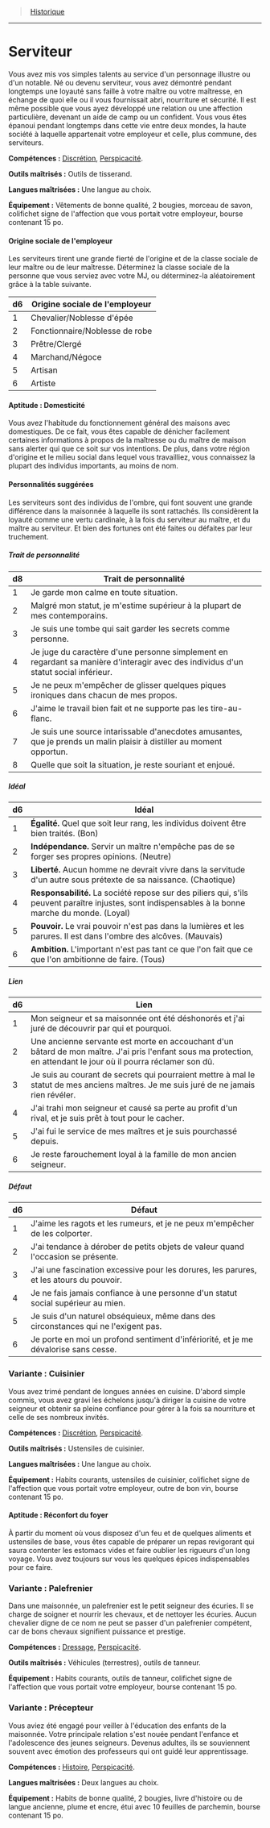 
<!--BackgroundItem-->

> <!--ParentNameLink-->[Historique](backgrounds_hd.md)<!--/ParentNameLink-->

---

# <!--Name-->Serviteur<!--/Name-->

<!--Description-->

Vous avez mis vos simples talents au service d'un personnage illustre ou d'un notable. Né ou devenu serviteur, vous avez démontré pendant longtemps une loyauté sans faille à votre maître ou votre maîtresse, en échange de quoi elle ou il vous fournissait abri, nourriture et sécurité. Il est même possible que vous ayez développé une relation ou une affection particulière, devenant un aide de camp ou un confident. Vous vous êtes épanoui pendant longtemps dans cette vie entre deux mondes, la haute société à laquelle appartenait votre employeur et celle, plus commune, des serviteurs.

<!--/Description-->

**Compétences :** <!--SkillProficiencies-->[Discrétion], [Perspicacité].<!--/SkillProficiencies-->

**Outils maîtrisés :** <!--MasteredTools-->Outils de tisserand.<!--/MasteredTools-->

**Langues maîtrisées :** <!--MasteredLanguages-->Une langue au choix.<!--/MasteredLanguages-->

**Équipement :** <!--Equipment-->Vêtements de bonne qualité, 2 bougies, morceau de savon, colifichet signe de l'affection que vous portait votre employeur, bourse contenant 15 po.<!--/Equipment-->

<!--BackgroundSpecialtyItem-->

#### <!--Name-->Origine sociale de l'employeur<!--/Name-->

<!--Description-->

Les serviteurs tirent une grande fierté de l'origine et de la classe sociale de leur maître ou de leur maîtresse. Déterminez la classe sociale de la personne que vous serviez avec votre MJ, ou déterminez-la aléatoirement grâce à la table suivante.

<!--/Description-->

<!--Table-->

|d6|Origine sociale de l'employeur|
|---|---|
|1|Chevalier/Noblesse d'épée|
|2|Fonctionnaire/Noblesse de robe|
|3|Prêtre/Clergé|
|4|Marchand/Négoce|
|5|Artisan|
|6|Artiste|

<!--/Table-->

<!--/BackgroundSpecialtyItem-->

<!--FeatureItem-->

#### <!--Name-->Aptitude : Domesticité<!--/Name-->

<!--Description-->

Vous avez l'habitude du fonctionnement général des maisons avec domestiques. De ce fait, vous êtes capable de dénicher facilement certaines informations à propos de la maîtresse ou du maître de maison sans alerter qui que ce soit sur vos intentions. De plus, dans votre région d'origine et le milieu social dans lequel vous travailliez, vous connaissez la plupart des individus importants, au moins de nom.

<!--/Description-->

<!--/FeatureItem-->

<!--Items-->

#### <!--Name-->Personnalités suggérées<!--/Name-->

<!--Description-->

Les serviteurs sont des individus de l'ombre, qui font souvent une grande différence dans la maisonnée à laquelle ils sont rattachés. Ils considèrent la loyauté comme une vertu cardinale, à la fois du serviteur au maître, et du maître au serviteur. Et bien des fortunes ont été faites ou défaites par leur truchement.

<!--/Description-->

<!--PersonalityTraitItem-->

##### <!--Name-->Trait de personnalité<!--/Name-->

<!--Table-->

|d8|Trait de personnalité|
|---|---|
|1|Je garde mon calme en toute situation.
|2|Malgré mon statut, je m'estime supérieur à la <!--br-->plupart de mes contemporains.|
|3|Je suis une tombe qui sait garder les secrets <!--br-->comme personne.|
|4|Je juge du caractère d'une personne <!--br-->simplement en regardant sa manière <!--br-->d'interagir avec des individus d'un statut social <!--br-->inférieur.|
|5|Je ne peux m'empêcher de glisser quelques <!--br-->piques ironiques dans chacun de mes propos.|
|6|J'aime le travail bien fait et ne supporte pas les <!--br-->tire-au-flanc.|
|7|Je suis une source intarissable d'anecdotes <!--br-->amusantes, que je prends un malin plaisir à <!--br-->distiller au moment opportun.|
|8|Quelle que soit la situation, je reste souriant et <!--br-->enjoué.|

<!--/Table-->

<!--/PersonalityTraitItem-->

<!--PersonalityIdealItem-->

##### <!--Name-->Idéal<!--/Name-->

<!--Table-->

|d6|Idéal|
|---|---|
|1|**Égalité.** Quel que soit leur rang, les individus <!--br-->doivent être bien traités. (Bon)|
|2|**Indépendance.** Servir un maître n'empêche <!--br-->pas de se forger ses propres opinions. (Neutre)|
|3|**Liberté.** Aucun homme ne devrait vivre dans <!--br-->la servitude d'un autre sous prétexte de sa <!--br-->naissance. (Chaotique)|
|4|**Responsabilité.** La société repose sur des <!--br-->piliers qui, s'ils peuvent paraître injustes, sont <!--br-->indispensables à la bonne marche du monde. <!--br-->(Loyal)|
|5|**Pouvoir.** Le vrai pouvoir n'est pas dans la <!--br-->lumières et les parures. Il est dans l'ombre des <!--br-->alcôves. (Mauvais)|
|6|**Ambition.** L'important n'est pas tant ce que l'on <!--br-->fait que ce que l'on ambitionne de faire. (Tous)|

<!--/Table-->

<!--/PersonalityIdealItem-->

<!--PersonalityLinkItem-->

##### <!--Name-->Lien<!--/Name-->

<!--Table-->

|d6|Lien|
|---|---|
|1|Mon seigneur et sa maisonnée ont été <!--br-->déshonorés et j'ai juré de découvrir par qui et <!--br-->pourquoi.|
|2|Une ancienne servante est morte en accouchant <!--br-->d'un bâtard de mon maître. J'ai pris l'enfant <!--br-->sous ma protection, en attendant le jour où il <!--br-->pourra réclamer son dû.|
|3|Je suis au courant de secrets qui pourraient <!--br-->mettre à mal le statut de mes anciens maîtres. Je <!--br-->me suis juré de ne jamais rien révéler.|
|4|J'ai trahi mon seigneur et causé sa perte au <!--br-->profit d'un rival, et je suis prêt à tout pour le <!--br-->cacher.|
|5|J'ai fui le service de mes maîtres et je suis <!--br-->pourchassé depuis.|
|6|Je reste farouchement loyal à la famille de mon <!--br-->ancien seigneur.|

<!--/Table-->

<!--/PersonalityLinkItem-->

<!--PersonalityDefectItem-->

##### <!--Name-->Défaut<!--/Name-->

<!--Table-->

|d6|Défaut|
|---|---|
|1|J'aime les ragots et les rumeurs, et je ne peux <!--br-->m'empêcher de les colporter.|
|2|J'ai tendance à dérober de petits objets de <!--br-->valeur quand l'occasion se présente.|
|3|J'ai une fascination excessive pour les dorures, <!--br-->les parures, et les atours du pouvoir.|
|4|Je ne fais jamais confiance à une personne d'un <!--br-->statut social supérieur au mien.|
|5|Je suis d'un naturel obséquieux, même dans <!--br-->des circonstances qui ne l'exigent pas.|
|6|Je porte en moi un profond sentiment <!--br-->d'infériorité, et je me dévalorise sans cesse.|

<!--/Table-->

<!--/PersonalityDefectItem-->

<!--/Items-->

<!--SubBackgroundItem-->

### <!--Name-->Variante : Cuisinier<!--/Name-->

<!--Description-->

Vous avez trimé pendant de longues années en cuisine. D'abord simple commis, vous avez gravi les échelons jusqu'à diriger la cuisine de votre seigneur et obtenir sa pleine confiance pour gérer à la fois sa nourriture et celle de ses nombreux invités.

<!--/Description-->

**Compétences :** <!--SkillProficiencies-->[Discrétion], [Perspicacité].<!--/SkillProficiencies-->

**Outils maîtrisés :** <!--MasteredTools-->Ustensiles de cuisinier.<!--/MasteredTools-->

**Langues maîtrisées :** <!--MasteredLanguages-->Une langue au choix.<!--/MasteredLanguages-->

**Équipement :** <!--Equipment-->Habits courants, ustensiles de cuisinier, colifichet signe de l'affection que vous portait votre employeur, outre de bon vin, bourse contenant 15 po.<!--/Equipment-->

<!--FeatureItem-->

#### <!--Name-->Aptitude : Réconfort du foyer<!--/Name-->

<!--Description-->

À partir du moment où vous disposez d'un feu et de quelques aliments et ustensiles de base, vous êtes capable de préparer un repas revigorant qui saura contenter les estomacs vides et faire oublier les rigueurs d'un long voyage. Vous avez toujours sur vous les quelques épices indispensables pour ce faire.

<!--/Description-->

<!--/FeatureItem-->

<!--/SubBackgroundItem-->

<!--SubBackgroundItem-->

### <!--Name-->Variante : Palefrenier<!--/Name-->

<!--Description-->

Dans une maisonnée, un palefrenier est le petit seigneur des écuries. Il se charge de soigner et nourrir les chevaux, et de nettoyer les écuries. Aucun chevalier digne de ce nom ne peut se passer d'un palefrenier compétent, car de bons chevaux signifient puissance et prestige.

<!--/Description-->

**Compétences :** <!--SkillProficiencies-->[Dressage], [Perspicacité].<!--/SkillProficiencies-->

**Outils maîtrisés :** <!--MasteredTools-->Véhicules (terrestres), outils de tanneur.<!--/MasteredTools-->

**Équipement :** <!--Equipment-->Habits courants, outils de tanneur, colifichet signe de l'affection que vous portait votre employeur, bourse contenant 15 po.<!--/Equipment-->

<!--/SubBackgroundItem-->

<!--SubBackgroundItem-->

### <!--Name-->Variante : Précepteur<!--/Name-->

<!--Description-->

Vous aviez été engagé pour veiller à l'éducation des enfants de la maisonnée. Votre principale relation s'est nouée pendant l'enfance et l'adolescence des jeunes seigneurs. Devenus adultes, ils se souviennent souvent avec émotion des professeurs qui ont guidé leur apprentissage.

<!--/Description-->

**Compétences :** <!--SkillProficiencies-->[Histoire], [Perspicacité].<!--/SkillProficiencies-->

**Langues maîtrisées :** <!--MasteredLanguages-->Deux langues au choix.<!--/MasteredLanguages-->

**Équipement :** <!--Equipment-->Habits de bonne qualité, 2 bougies, livre d'histoire ou de langue ancienne, plume et encre, étui avec 10 feuilles de parchemin, bourse contenant 15 po.<!--/Equipment-->

<!--/SubBackgroundItem-->

<!--/BackgroundItem-->

[Discrétion]: abilities_dexterity_hd.md#discrétion
[Dressage]: abilities_wisdom_hd.md#dressage
[Histoire]: abilities_intelligence_hd.md#histoire
[Perspicacité]: abilities_wisdom_hd.md#perspicacité
